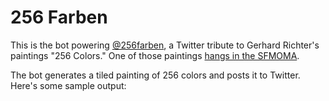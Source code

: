# 256 Farben

This is the bot powering [@256farben](https://twitter.com/256farben), a Twitter tribute to Gerhard Richter's paintings "256 Colors." One of those paintings [hangs in the SFMOMA](https://www.sfmoma.org/artwork/FC.643).

The bot generates a tiled painting of 256 colors and posts it to Twitter. Here's some sample output:
